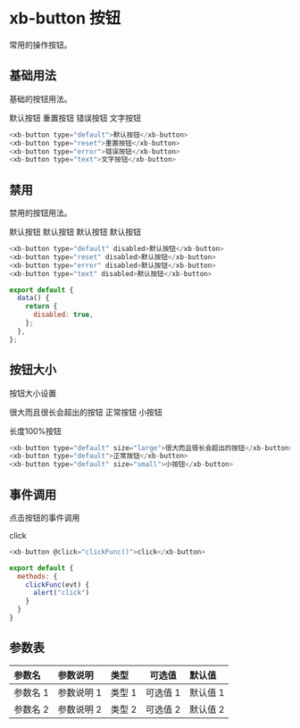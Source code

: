 # xb-button 按钮

常用的操作按钮。

## 基础用法

基础的按钮用法。

<div class="demo-button">
  <div>
    <xb-button type="default">默认按钮</xb-button>
    <xb-button type="reset">重置按钮</xb-button>
    <xb-button type="error">错误按钮</xb-button>
    <xb-button type="text">文字按钮</xb-button>
  </div>
</div>

```js
<xb-button type="default">默认按钮</xb-button>
<xb-button type="reset">重置按钮</xb-button>
<xb-button type="error">错误按钮</xb-button>
<xb-button type="text">文字按钮</xb-button>
```

## 禁用

禁用的按钮用法。

<div class="demo-button">
  <div>
    <xb-button type="default" disabled>默认按钮</xb-button>
    <xb-button type="reset" disabled>默认按钮</xb-button>
    <xb-button type="error" disabled>默认按钮</xb-button>
    <xb-button type="text" disabled>默认按钮</xb-button>
  </div>
</div>

```js
<xb-button type="default" disabled>默认按钮</xb-button>
<xb-button type="reset" disabled>默认按钮</xb-button>
<xb-button type="error" disabled>默认按钮</xb-button>
<xb-button type="text" disabled>默认按钮</xb-button>

export default {
  data() {
    return {
      disabled: true,
    };
  },
};
```

## 按钮大小

按钮大小设置

<xb-button type="default" size="large">很大而且很长会超出的按钮</xb-button>
<xb-button type="default">正常按钮</xb-button>
<xb-button type="default" size="small">小按钮</xb-button>

<div style="width:100%"><xb-button type="default" long>长度100%按钮</xb-button></div>

```js
<xb-button type="default" size="large">很大而且很长会超出的按钮</xb-button>
<xb-button type="default">正常按钮</xb-button>
<xb-button type="default" size="small">小按钮</xb-button>
```

## 事件调用

点击按钮的事件调用

<div class="demo-button">
  <div>
    <xb-button @click="clickFunc()" >click</xb-button>
  </div>
</div>

```js
<xb-button @click="clickFunc()">click</xb-button>

export default {
  methods: {
    clickFunc(evt) {
      alert("click")
    }
  }
}
```

<script>
export default {
  data(){
    return{
      disabled:true
    }
  },
  methods: {
    clickFunc(evt) {
      alert("click")
    }
  }
}
</script>

## 参数表

| 参数名   | 参数说明   | 类型   | 可选值   | 默认值   |
| :------- | :--------- | :----- | -------- | :------- |
| 参数名 1 | 参数说明 1 | 类型 1 | 可选值 1 | 默认值 1 |
| 参数名 2 | 参数说明 2 | 类型 2 | 可选值 2 | 默认值 2 |
